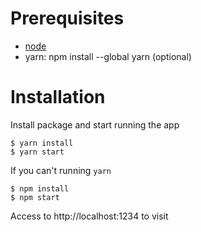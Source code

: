 # Prerequisites

- [node](https://nodejs.org/en/download/)
- yarn: npm install --global yarn (optional)

# Installation

Install package and start running the app

```shell
$ yarn install
$ yarn start

```

If you can't running `yarn`

```shell
$ npm install
$ npm start
```

Access to http://localhost:1234 to visit
